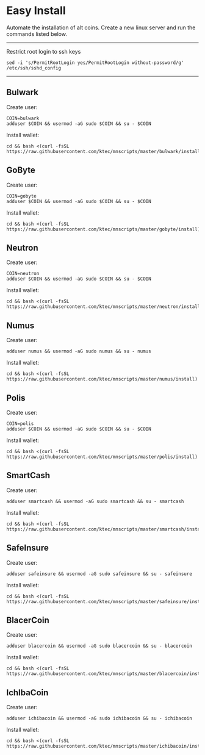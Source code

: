 # Easy Install

Automate the installation of alt coins.
Create a new linux server and run the commands listed below.

----

Restrict root login to ssh keys

```
sed -i 's/PermitRootLogin yes/PermitRootLogin without-password/g' /etc/ssh/sshd_config
```


----



## Bulwark

Create user:
```
COIN=bulwark
adduser $COIN && usermod -aG sudo $COIN && su - $COIN
```

Install wallet:
```
cd && bash <(curl -fsSL https://raw.githubusercontent.com/ktec/mnscripts/master/bulwark/install)
```

## GoByte

Create user:
```
COIN=gobyte
adduser $COIN && usermod -aG sudo $COIN && su - $COIN
```

Install wallet:
```
cd && bash <(curl -fsSL https://raw.githubusercontent.com/ktec/mnscripts/master/gobyte/install)
```

## Neutron

Create user:
```
COIN=neutron
adduser $COIN && usermod -aG sudo $COIN && su - $COIN
```

Install wallet:
```
cd && bash <(curl -fsSL https://raw.githubusercontent.com/ktec/mnscripts/master/neutron/install)
```

## Numus

Create user:
```
adduser numus && usermod -aG sudo numus && su - numus
```

Install wallet:
```
cd && bash <(curl -fsSL https://raw.githubusercontent.com/ktec/mnscripts/master/numus/install)
```

## Polis

Create user:
```
COIN=polis
adduser $COIN && usermod -aG sudo $COIN && su - $COIN
```

Install wallet:
```
cd && bash <(curl -fsSL https://raw.githubusercontent.com/ktec/mnscripts/master/polis/install)
```

## SmartCash

Create user:
```
adduser smartcash && usermod -aG sudo smartcash && su - smartcash
```

Install wallet:
```
cd && bash <(curl -fsSL https://raw.githubusercontent.com/ktec/mnscripts/master/smartcash/install)
```

## SafeInsure

Create user:
```
adduser safeinsure && usermod -aG sudo safeinsure && su - safeinsure
```

Install wallet:
```
cd && bash <(curl -fsSL https://raw.githubusercontent.com/ktec/mnscripts/master/safeinsure/install)
```

## BlacerCoin

Create user:
```
adduser blacercoin && usermod -aG sudo blacercoin && su - blacercoin
```

Install wallet:
```
cd && bash <(curl -fsSL https://raw.githubusercontent.com/ktec/mnscripts/master/blacercoin/install)
```

## IchIbaCoin

Create user:
```
adduser ichibacoin && usermod -aG sudo ichibacoin && su - ichibacoin
```

Install wallet:
```
cd && bash <(curl -fsSL https://raw.githubusercontent.com/ktec/mnscripts/master/ichibacoin/install)
```
